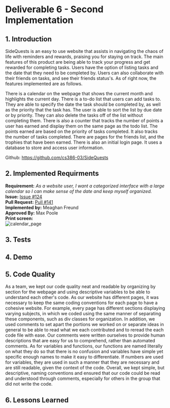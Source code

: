 # Deliverable 6 - Second Implementation

## 1. Introduction

SideQuests is an easy to use website that assists in navigating the chaos of life with reminders and rewards, praising you for staying on track. The main features of this product are being able to track your progress and get rewarded for completing tasks. Users have the option of listing tasks and the date that they need to be completed by. Users can also collaborate with their friends on tasks, and see their friends status's. As of right now, the features implemented are as follows. 

There is a calendar on the webpage that shows the current month and highlights the current day. There is a to-do list that users can add tasks to. They are able to specify the date the task should be completed by, as well as the priority that the task has. The user is able to sort the list by due date or by priority. They can also delete the tasks off of the list without completing them. There is also a counter that tracks the number of points a user has earned and display them on the same page as the todo list. The points earned are based on the priority of tasks completed. It also tracks the number of tasks completed. There are pages for the friends list, and the trophies that have been earned. There is also an initial login page. It uses a database to store and access user information.

Github: https://github.com/cs386-03/SideQuests

## 2. Implemented Requirments

**Requirement:** _As a website user, I want a categorized interface with a large calendar so I can make sense of the date and keep myself organized._ \
**Issue:** [Issue #124](https://github.com/cs386-03/SideQuests/issues/124)\
**Pull Request:** [Pull #141](https://github.com/cs386-03/SideQuests/pull/141)\
**Implemented by:** Meaghan Freund\
**Approved By:** Max Poole\
**Print screen:** \
![calendar_page](https://user-images.githubusercontent.com/116768865/234735442-5bc46e86-b748-45ba-8270-eef9d376e610.png)


## 3. Tests

## 4. Demo

## 5. Code Quality

As a team, we kept our code quality neat and readable by organizing by section for the webpage and using descriptive variables to be able to understand each other's code. As our website has different pages, it was necessary to keep the same coding conventions for each page to have a cohesive website. For example, every page has different sections displaying varying subjects, in which we coded using the same manner of separating these components, such as div classes for organization. In addition, we used comments to set apart the portions we worked on or separate ideas in general to be able to read what we each contributed and to reread the each code file with ease. Our comments were written ourselves to provide human descriptions that are easy for us to comprehend, rather than automated comments. As for variables and functions, our functions are named literally on what they do so that there is no confusion and variables have simple yet specific enough names to make it easy to differentiate. If numbers are used for variables, they are used in such a manner that they are necessary and are still readable, given the context of the code. Overall, we kept simple, but descriptive, naming conventions and ensured that our code could be read and understood through comments, especially for others in the group that did not write the code.

## 6. Lessons Learned
